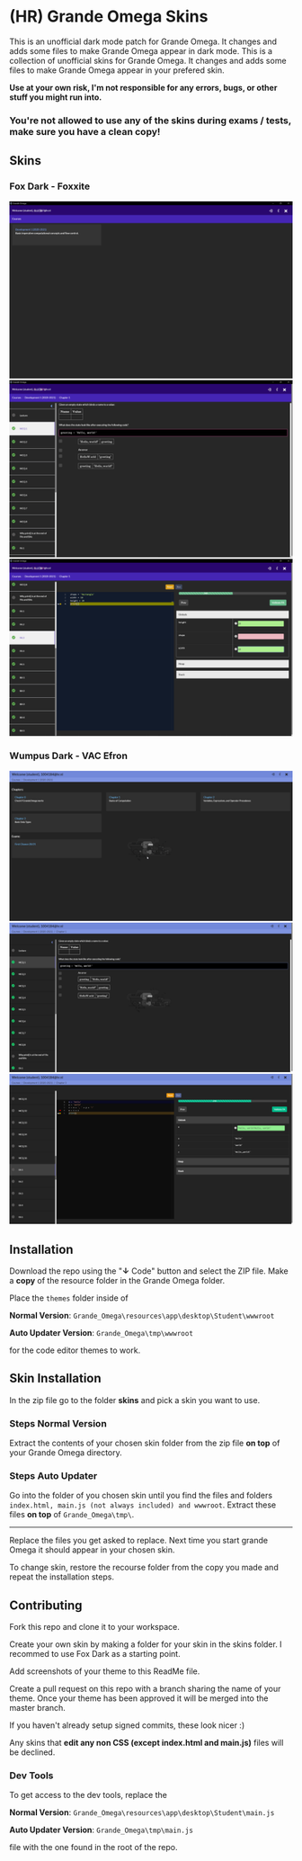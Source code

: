 <!-- @format -->

# (HR) Grande Omega Skins

This is an unofficial dark mode patch for Grande Omega. It changes and adds some files to make Grande Omega appear in dark mode.
This is a collection of unofficial skins for Grande Omega. It changes and adds some files to make Grande Omega appear in your prefered skin.

**Use at your own risk, I'm not responsible for any errors, bugs, or other stuff you might run into.**

### You're not allowed to use any of the skins during exams / tests, make sure you have a clean copy!

## Skins

### Fox Dark - Foxxite

![](skins/fox-dark/screenshots/1.png)
![](skins/fox-dark/screenshots/2.png)
![](skins/fox-dark/screenshots/3.png)

### Wumpus Dark - VAC Efron

![](skins/wumpus-dark/screenshots/1.gif)
![](skins/wumpus-dark/screenshots/2.png)
![](skins/wumpus-dark/screenshots/3.png)

## Installation

Download the repo using the "**↓** Code" button and select the ZIP file.
Make a **copy** of the resource folder in the Grande Omega folder.

Place the `themes` folder inside of

**Normal Version**: `Grande_Omega\resources\app\desktop\Student\wwwroot`

**Auto Updater Version**: `Grande_Omega\tmp\wwwroot`

for the code editor themes to work.

## Skin Installation

In the zip file go to the folder **skins** and pick a skin you want to use.

### Steps Normal Version

Extract the contents of your chosen skin folder from the zip file **on top** of your Grande Omega directory.

### Steps Auto Updater

Go into the folder of you chosen skin until you find the files and folders `index.html, main.js (not always included) and wwwroot`.
Extract these files **on top** of `Grande_Omega\tmp\`.

---

Replace the files you get asked to replace.
Next time you start grande Omega it should appear in your chosen skin.

To change skin, restore the recourse folder from the copy you made and repeat the installation steps.

## Contributing

Fork this repo and clone it to your workspace.

Create your own skin by making a folder for your skin in the skins folder.
I recommed to use Fox Dark as a starting point.

Add screenshots of your theme to this ReadMe file.

Create a pull request on this repo with a branch sharing the name of your theme.
Once your theme has been approved it will be merged into the master branch.

If you haven't already setup signed commits, these look nicer :)

Any skins that **edit any non CSS (except index.html and main.js)** files will be declined.

### Dev Tools

To get access to the dev tools, replace the

**Normal Version**: `Grande_Omega\resources\app\desktop\Student\main.js`

**Auto Updater Version**: `Grande_Omega\tmp\main.js`

file with the one found in the root of the repo.
